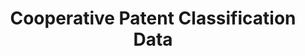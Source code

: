 ---
bigquery: https://console.cloud.google.com/bigquery?p=patents-public-data&d=cpc&page=dataset
citation: '“Cooperative Patent Classification” by the EPO and USPTO, for public use. '
contributors: EPO, USPTO
cost: None
description: Cooperative Patent Classification Data contains the scheme and definitions
  of the Cooperative Patent Classification system for classifying patent documents.
  The CPC is the result of a partnership between the EPO and the USPTO in their joint
  effort to develop a common, internationally compatible classification system for
  technical documents, in particular patent publications, which will be used by both
  offices in the patent granting process
documentation: https://www.cooperativepatentclassification.org/cpcSchemeAndDefinitions
last_edit: 04/08/2022, 21:23:41
location: https://www.cooperativepatentclassification.org/index
maintained_by: USPTO, EPO
schema_fields:
- status
- breakdownCode
- sizeCache
- synonyms
- informativeReferences
- ipcConcordant
- application_references
- date_revised
- childGroups
- applicationReferences
- informative_references
- title_part
- symbol
- notAllocatable
- breakdown_code
- title_full
- limiting_references
- limitingReferences
- residual_references
- glossary
- parents
- titleFull
- residualReferences
- not_allocatable
- dateRevised
- children
- additional_only
- level
- child_groups
- titlePart
- definition
- ipc_concordant
shortname: cooperative_patent_classification
tags:
- patents
- science
title: Cooperative Patent Classification Data
uuid: 984374a7-16e9-4b35-9445-458daceb01bf
---